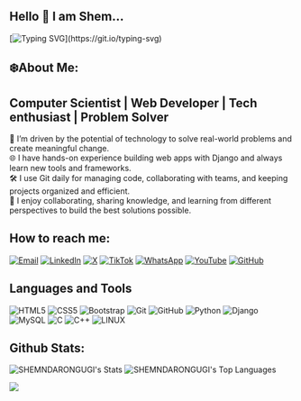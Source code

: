 ## Hello 👋 I am Shem...

[![Typing SVG](https://readme-typing-svg.demolab.com?font=Fira+Code&pause=1000&color=70A5FD&width=435&lines=Welcome+to+my+Github!)](https://git.io/typing-svg)

## ❄️About Me:
## Computer Scientist | Web Developer | Tech enthusiast | Problem Solver

🚀 I’m driven by the potential of technology to solve real-world problems and create meaningful change.  <br>
🌐 I have hands-on experience building web apps with Django and always learn new tools and frameworks.  <br>
🛠️ I use Git daily for managing code, collaborating with teams, and keeping projects organized and efficient.  <br>
🌱 I enjoy collaborating, sharing knowledge, and learning from different perspectives to build the best solutions possible.<br>

##  How to reach me:
[![Email](https://img.shields.io/badge/Email-D14836?style=for-the-badge&logo=gmail&logoColor=white)](mailto:ndaroshem@gmail.com)
[![LinkedIn](https://img.shields.io/badge/LinkedIn-0077B5?style=for-the-badge&logo=linkedin&logoColor=white)](https://www.linkedin.com/in/shem-ndaro-ngugi/)
[![X](https://img.shields.io/badge/X-1DA1F2?style=for-the-badge&logo=x&logoColor=white)](https://x.com/SirShemFx)
[![TikTok](https://img.shields.io/badge/TikTok-000000?style=for-the-badge&logo=tiktok&logoColor=white)](https://www.tiktok.com/@sir_shem_)
[![WhatsApp](https://img.shields.io/badge/WhatsApp-25D366?style=for-the-badge&logo=whatsapp&logoColor=white)](https://wa.me/+254739779611)
[![YouTube](https://img.shields.io/badge/YouTube-FF0000?style=for-the-badge&logo=youtube&logoColor=white)](https://www.youtube.com/@its_Shem)
[![GitHub](https://img.shields.io/badge/GitHub-181717?style=for-the-badge&logo=github&logoColor=white)](https://github.com/SHEMNDARONGUGI)




## Languages and Tools
![HTML5](https://img.shields.io/badge/html5-%23E34F26.svg?style=for-the-badge&logo=html5&logoColor=white)
![CSS5](https://img.shields.io/badge/css3-%231572B6.svg?style=for-the-badge&logo=css3&logoColor=white) 
![Bootstrap](https://img.shields.io/badge/Bootstrap-563D7C?style=for-the-badge&logo=bootstrap&logoColor=white)
![Git](https://img.shields.io/badge/Git-F05032?style=for-the-badge&logo=git&logoColor=white)
![GitHub](https://img.shields.io/badge/GitHub-181717?style=for-the-badge&logo=github&logoColor=white)
![Python](https://img.shields.io/badge/python-3670A0?style=for-the-badge&logo=python&logoColor=ffdd54)
![Django](https://img.shields.io/badge/django-%23092E20.svg?style=for-the-badge&logo=django&logoColor=white)
![MySQL](https://img.shields.io/badge/mysql-%2300f.svg?style=for-the-badge&logo=mysql&logoColor=white)
![C](https://img.shields.io/badge/c-%2300599C.svg?style=for-the-badge&logo=c&logoColor=white) 
![C++](https://img.shields.io/badge/c++-%2300599C.svg?style=for-the-badge&logo=c%2B%2B&logoColor=white)
![LINUX](https://img.shields.io/badge/Linux-FCC624?style=for-the-badge&logo=linux&logoColor=black)

## Github Stats:
![SHEMNDARONGUGI's Stats](https://github-readme-stats.vercel.app/api?username=SHEMNDARONGUGI&theme=tokyonight&show_icons=true&hide_border=true&count_private=true) ![SHEMNDARONGUGI's Top Languages](https://github-readme-stats.vercel.app/api/top-langs/?username=SHEMNDARONGUGI&theme=tokyonight&show_icons=true&hide_border=true&layout=compact)

[![](https://visitcount.itsvg.in/api?id=SHEMNDARONGUGI&icon=0&color=0)](https://visitcount.itsvg.in)

<!--
**SHEMNDARONGUGI/SHEMNDARONGUGI** is a ✨ _special_ ✨ repository because its `README.md` (this file) appears on your GitHub profile.

Here are some ideas to get you started:

- 🔭 I’m currently working on ...
- 🌱 I’m currently learning ...
- 👯 I’m looking to collaborate on ...
- 🤔 I’m looking for help with ...
- 💬 Ask me about ...
- 📫 How to reach me: ...
- 😄 Pronouns: ...
- ⚡ Fun fact: ...
-->
